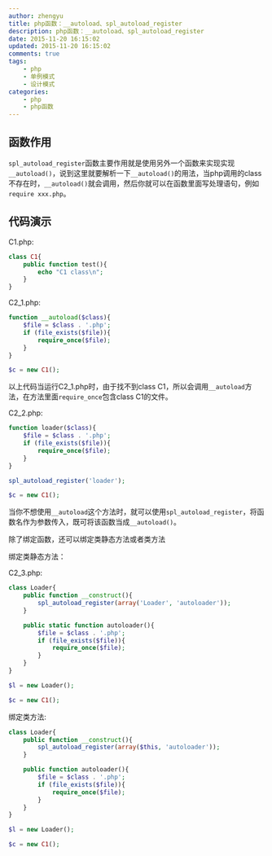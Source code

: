 ```yaml
---
author: zhengyu
title: php函数：__autoload、spl_autoload_register
description: php函数：__autoload、spl_autoload_register
date: 2015-11-20 16:15:02
updated: 2015-11-20 16:15:02
comments: true
tags: 
    - php
    - 单例模式
    - 设计模式
categories: 
    - php
    - php函数
---
```


函数作用
---

```spl_autoload_register```函数主要作用就是使用另外一个函数来实现实现```__autoload()```，说到这里就要解析一下```__autoload()```的用法，当php调用的class不存在时，```__autoload()```就会调用，然后你就可以在函数里面写处理语句，例如```require xxx.php```。

代码演示
---

C1.php:

```php
class C1{
	public function test(){
		echo "C1 class\n";
	}
}
```

C2_1.php:

```php
function __autoload($class){
	$file = $class . '.php';
	if (file_exists($file)){
		require_once($file);
	}
}

$c = new C1();
```

以上代码当运行C2_1.php时，由于找不到class C1，所以会调用```__autoload```方法，在方法里面```require_once```包含class C1的文件。

C2_2.php:

```php
function loader($class){
	$file = $class . '.php';
	if (file_exists($file)){
		require_once($file);
	}
}

spl_autoload_register('loader');

$c = new C1();
```

当你不想使用```__autoload```这个方法时，就可以使用```spl_autoload_register```，将函数名作为参数传入，既可将该函数当成```__autoload()```。

除了绑定函数，还可以绑定类静态方法或者类方法

绑定类静态方法：

C2_3.php:

```php
class Loader{
	public function __construct(){
		spl_autoload_register(array('Loader', 'autoloader'));
	}

	public static function autoloader(){
		$file = $class . '.php';
		if (file_exists($file)){
			require_once($file);
		}
	}
}

$l = new Loader();

$c = new C1();
```

绑定类方法:
```php
class Loader{
	public function __construct(){
		spl_autoload_register(array($this, 'autoloader'));
	}

	public function autoloader(){
		$file = $class . '.php';
		if (file_exists($file)){
			require_once($file);
		}
	}
}

$l = new Loader();

$c = new C1();
```
